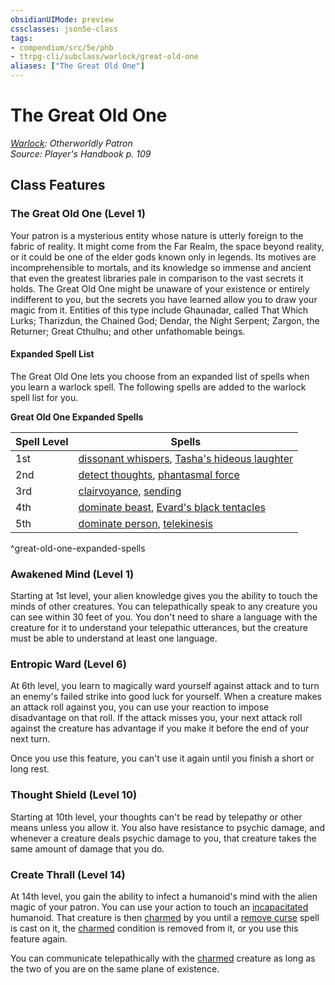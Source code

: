```yaml
---
obsidianUIMode: preview
cssclasses: json5e-class
tags:
- compendium/src/5e/phb
- ttrpg-cli/subclass/warlock/great-old-one
aliases: ["The Great Old One"]
---
```

# The Great Old One
*[Warlock](warlock.md): Otherworldly Patron*  
*Source: Player's Handbook p. 109*  


## Class Features

### The Great Old One (Level 1)

Your patron is a mysterious entity whose nature is utterly foreign to the fabric of reality. It might come from the Far Realm, the space beyond reality, or it could be one of the elder gods known only in legends. Its motives are incomprehensible to mortals, and its knowledge so immense and ancient that even the greatest libraries pale in comparison to the vast secrets it holds. The Great Old One might be unaware of your existence or entirely indifferent to you, but the secrets you have learned allow you to draw your magic from it. Entities of this type include Ghaunadar, called That Which Lurks; Tharizdun, the Chained God; Dendar, the Night Serpent; Zargon, the Returner; Great Cthulhu; and other unfathomable beings.

#### Expanded Spell List

The Great Old One lets you choose from an expanded list of spells when you learn a warlock spell. The following spells are added to the warlock spell list for you.

**Great Old One Expanded Spells**

| Spell Level | Spells |
|-------------|--------|
| 1st | [dissonant whispers](/3-Mechanics/CLI/spells/dissonant-whispers.md), [Tasha's hideous laughter](/3-Mechanics/CLI/spells/tashas-hideous-laughter.md) |
| 2nd | [detect thoughts](/3-Mechanics/CLI/spells/detect-thoughts.md), [phantasmal force](/3-Mechanics/CLI/spells/phantasmal-force.md) |
| 3rd | [clairvoyance](/3-Mechanics/CLI/spells/clairvoyance.md), [sending](/3-Mechanics/CLI/spells/sending.md) |
| 4th | [dominate beast](/3-Mechanics/CLI/spells/dominate-beast.md), [Evard's black tentacles](/3-Mechanics/CLI/spells/evards-black-tentacles.md) |
| 5th | [dominate person](/3-Mechanics/CLI/spells/dominate-person.md), [telekinesis](/3-Mechanics/CLI/spells/telekinesis.md) |
^great-old-one-expanded-spells

### Awakened Mind (Level 1)

Starting at 1st level, your alien knowledge gives you the ability to touch the minds of other creatures. You can telepathically speak to any creature you can see within 30 feet of you. You don't need to share a language with the creature for it to understand your telepathic utterances, but the creature must be able to understand at least one language.

### Entropic Ward (Level 6)

At 6th level, you learn to magically ward yourself against attack and to turn an enemy's failed strike into good luck for yourself. When a creature makes an attack roll against you, you can use your reaction to impose disadvantage on that roll. If the attack misses you, your next attack roll against the creature has advantage if you make it before the end of your next turn.

Once you use this feature, you can't use it again until you finish a short or long rest.

### Thought Shield (Level 10)

Starting at 10th level, your thoughts can't be read by telepathy or other means unless you allow it. You also have resistance to psychic damage, and whenever a creature deals psychic damage to you, that creature takes the same amount of damage that you do.

### Create Thrall (Level 14)

At 14th level, you gain the ability to infect a humanoid's mind with the alien magic of your patron. You can use your action to touch an [incapacitated](/3-Mechanics/CLI/rules/conditions.md#incapacitated) humanoid. That creature is then [charmed](/3-Mechanics/CLI/rules/conditions.md#charmed) by you until a [remove curse](/3-Mechanics/CLI/spells/remove-curse.md) spell is cast on it, the [charmed](/3-Mechanics/CLI/rules/conditions.md#charmed) condition is removed from it, or you use this feature again.

You can communicate telepathically with the [charmed](/3-Mechanics/CLI/rules/conditions.md#charmed) creature as long as the two of you are on the same plane of existence.